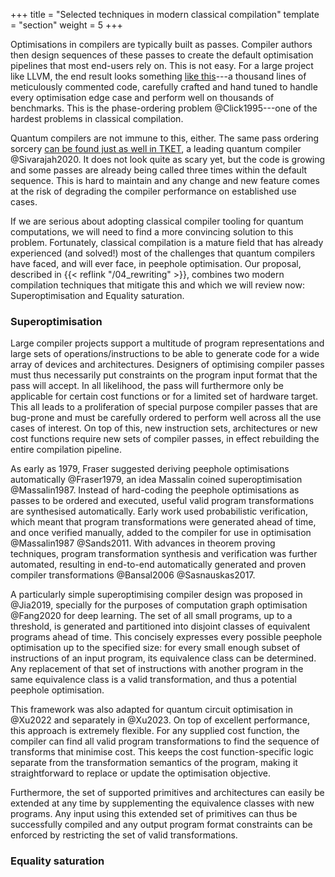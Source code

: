 +++
title = "Selected techniques in modern classical compilation"
template = "section"
weight = 5
+++

Optimisations in compilers are typically built as passes.
Compiler authors then design sequences of these passes to create the default
optimisation pipelines that most end-users rely on.
This is not easy.
For a large project like LLVM, the end result looks something
[like this](https://github.com/llvm-mirror/llvm/blob/2c4ca6832fa6b306ee6a7010bfb80a3f2596f824/lib/Transforms/IPO/PassManagerBuilder.cpp)---a thousand lines of meticulously commented code,
carefully crafted and hand tuned to handle every optimisation
edge case and perform well on thousands of benchmarks.
This is the phase-ordering problem @Click1995&#x200B;---one of the hardest problems in classical compilation. 

Quantum compilers are not immune to this, either. 
The same pass ordering sorcery [can be found just as well in TKET](https://github.com/CQCL/tket/blob/5f7af8d97d81c620071e8b639a694b3a7135e2f8/tket/src/Transformations/OptimisationPass.cpp#L43), a
leading quantum compiler @Sivarajah2020.
It does not look quite as scary yet, but the code is growing and some passes
are already being called three times within the default sequence.
This is hard to maintain and any change and new feature comes at the risk
of degrading the compiler performance on established use cases.

If we are serious about adopting classical compiler tooling for quantum computations,
we will need to find a more convincing solution to this problem.
Fortunately, classical compilation is a mature field that has already experienced
(and solved!) most of the challenges that quantum compilers have faced, and will ever face,
in peephole optimisation.
Our proposal, described in {{< reflink "/04_rewriting" >}}, combines two modern compilation techniques
that mitigate this and which we will review now: Superoptimisation and Equality saturation.

### Superoptimisation

Large compiler projects support a multitude of program representations and
large sets of operations/instructions to be able to generate code for a wide
array of devices and architectures.
Designers of optimising compiler passes must thus necessarily put constraints
on the program input format that the pass will accept.
In all likelihood, the pass will furthermore only be applicable for certain
cost functions or for a limited set of hardware target.
This all leads to a proliferation of special purpose compiler passes that are
bug-prone and must be carefully ordered to perform well across all the use
cases of interest.
On top of this, new instruction sets, architectures or new cost functions
require new sets of compiler passes, in effect rebuilding the entire compilation
pipeline.

As early as 1979, Fraser suggested deriving peephole optimisations
automatically @Fraser1979,
an idea Massalin coined superoptimisation @Massalin1987.
Instead of hard-coding the peephole optimisations as passes to be ordered and
executed, useful valid program transformations are synthesised automatically.
Early work used probabilistic verification, which meant that program
transformations were generated ahead of time, and once verified manually,
added to the compiler for use in optimisation @Massalin1987 @Sands2011.
With advances in theorem proving techniques, 
program transformation synthesis and verification was further automated,
resulting in end-to-end automatically generated and proven compiler
transformations @Bansal2006 @Sasnauskas2017.

A particularly simple superoptimising compiler design was proposed in @Jia2019,
specially for the purposes of computation graph optimisation @Fang2020
for deep learning.
The set of all small programs, up to a threshold, is generated and
partitioned into disjoint classes of equivalent programs ahead of time.
This concisely expresses every possible peephole optimisation up to the specified
size: for every small enough subset of instructions of an input program,
its equivalence class can be determined.
Any replacement of that set of instructions with another program in the same
equivalence class 
is a valid transformation, and thus a potential peephole optimisation.

This framework was also adapted for quantum circuit optimisation
in @Xu2022 and separately in @Xu2023.
On top of excellent performance, this approach is extremely flexible.
For any supplied cost function, the compiler can find all valid program transformations
to find the sequence of transforms that minimise cost.
This keeps the cost function-specific logic separate from the transformation
semantics of the program, making it straightforward to replace or update the
optimisation objective.

Furthermore, the set of supported primitives and architectures can easily be
extended at any time by supplementing the equivalence classes with new programs.
Any input using this extended set of primitives can thus be successfully compiled
and any output program format constraints can be enforced by restricting the
set of valid transformations.


### Equality saturation

